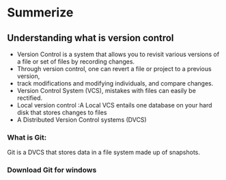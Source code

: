# Summerize
## Understanding what is version control
* Version Control is a system that allows you to revisit various versions of a file or set of files by recording changes.
* Through version control, one can revert a file or project to a previous version,
* track modifications and modifying individuals, and compare changes.
* Version Control System (VCS), mistakes with files can easily be rectified.
* Local version control :A Local VCS entails one database on your hard disk that stores changes to files
* A Distributed Version Control systems (DVCS)
### What is Git:
 Git is a DVCS that stores data in a file system made up of snapshots.
### Download Git for windows
